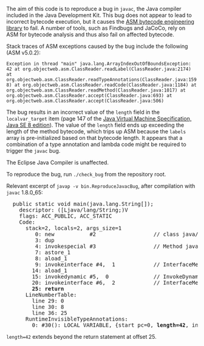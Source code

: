 The aim of this code is to reproduce a bug in `javac`, the Java compiler included in the
Java Development Kit. This bug does not appear to lead to incorrect bytecode execution,
but it causes the [ASM bytecode engineering library](http://asm.ow2.org) to fail. A number
of tools, such as Findbugs and JaCoCo, rely on ASM for bytecode analysis and thus also
fail on affected bytecode.

Stack traces of ASM exceptions caused by the bug include the following (ASM v5.0.2):

``
Exception in thread "main" java.lang.ArrayIndexOutOfBoundsException: 42
	at org.objectweb.asm.ClassReader.readLabel(ClassReader.java:2174)
	at org.objectweb.asm.ClassReader.readTypeAnnotations(ClassReader.java:1598)
	at org.objectweb.asm.ClassReader.readCode(ClassReader.java:1184)
	at org.objectweb.asm.ClassReader.readMethod(ClassReader.java:1017)
	at org.objectweb.asm.ClassReader.accept(ClassReader.java:693)
	at org.objectweb.asm.ClassReader.accept(ClassReader.java:506)
``

The bug results in an incorrect value of the `length` field in the `localvar_target`
item (page 147 of the [Java Virtual Machine Specification, Java SE 8 edition](https://docs.oracle.com/javase/specs/jvms/se8/jvms8.pdf)).
The value of the `length` field ends up exceeding the length of the method bytecode,
which trips up ASM because the `labels` array is pre-initialized based on that bytecode
length. It appears that a combination of a type annotation and lambda code might be
required to trigger the `javac` bug.

The Eclipse Java Compiler is unaffected.

To reproduce the bug, run `./check_bug` from the repository root.

Relevant excerpt of `javap -v bin.ReproduceJavacBug`, after compilation with `javac`
1.8.0\_65:

<pre>
  public static void main(java.lang.String[]);
    descriptor: ([Ljava/lang/String;)V
    flags: ACC_PUBLIC, ACC_STATIC
    Code:
      stack=2, locals=2, args_size=1
         0: new           #2                  // class java/util/ArrayList
         3: dup
         4: invokespecial #3                  // Method java/util/ArrayList."<init>":()V
         7: astore_1
         8: aload_1
         9: invokeinterface #4,  1            // InterfaceMethod java/util/Collection.stream:()Ljava/util/stream/Stream;
        14: aload_1
        15: invokedynamic #5,  0              // InvokeDynamic #0:accept:(Ljava/util/Collection;)Ljava/util/function/Consumer;
        20: invokeinterface #6,  2            // InterfaceMethod java/util/stream/Stream.forEach:(Ljava/util/function/Consumer;)V
        <b>25: return</b>
      LineNumberTable:
        line 29: 0
        line 30: 8
        line 36: 25
      RuntimeInvisibleTypeAnnotations:
        0: #30(): LOCAL_VARIABLE, {start_pc=0, <b>length=42</b>, index=0}, location=[TYPE_ARGUMENT(0)]
</pre>

`length=42` extends beyond the return statement at offset 25.
